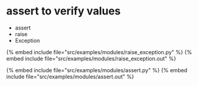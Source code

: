 # assert to verify values

* assert
* raise
* Exception

{% embed include file="src/examples/modules/raise_exception.py" %}
{% embed include file="src/examples/modules/raise_exception.out" %}

{% embed include file="src/examples/modules/assert.py" %}
{% embed include file="src/examples/modules/assert.out" %}



